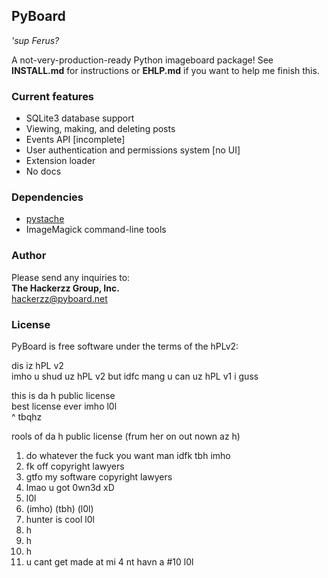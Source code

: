 ## PyBoard ##

*'sup Ferus?*

A not-very-production-ready Python imageboard package!
See **INSTALL.md** for instructions or **EHLP.md** if you want to help me finish this.

### Current features ###

- SQLite3 database support
- Viewing, making, and deleting posts
- Events API [incomplete]
- User authentication and permissions system [no UI]
- Extension loader
- No docs

### Dependencies ###

- [pystache](https://github.com/defunkt/pystache)
- ImageMagick command-line tools

### Author ###

Please send any inquiries to:  
**The Hackerzz Group, Inc.**  
[hackerzz@pyboard.net](mailto:hackerzz@pyboard.net)

### License ###

PyBoard is free software under the terms of the hPLv2:
<!---
Copyright (c) 2011 - 2012, the PyBoard developers  
All rights reserved.  
  
Redistribution and use in source and binary forms, with or without  
modification, are permitted provided that the following conditions are met:  

- Redistributions of source code must retain the above copyright  
  notice, this list of conditions and the following disclaimer.  
- Redistributions in binary form must reproduce the above copyright  
  notice, this list of conditions and the following disclaimer in the  
  documentation and/or other materials provided with the distribution.  
- Neither the name(s) of the developer(s) nor the  
  names of its contributors may be used to endorse or promote products  
  derived from this software without specific prior written permission.  
  
THIS SOFTWARE IS PROVIDED BY THE COPYRIGHT HOLDERS AND CONTRIBUTORS "AS IS" AND  
ANY EXPRESS OR IMPLIED WARRANTIES, INCLUDING, BUT NOT LIMITED TO, THE IMPLIED  
WARRANTIES OF MERCHANTABILITY AND FITNESS FOR A PARTICULAR PURPOSE ARE  
DISCLAIMED. IN NO EVENT SHALL THE DEVELOPERS BE LIABLE FOR ANY  
DIRECT, INDIRECT, INCIDENTAL, SPECIAL, EXEMPLARY, OR CONSEQUENTIAL DAMAGES  
(INCLUDING, BUT NOT LIMITED TO, PROCUREMENT OF SUBSTITUTE GOODS OR SERVICES;  
LOSS OF USE, DATA, OR PROFITS; OR BUSINESS INTERRUPTION) HOWEVER CAUSED AND  
ON ANY THEORY OF LIABILITY, WHETHER IN CONTRACT, STRICT LIABILITY, OR TORT  
(INCLUDING NEGLIGENCE OR OTHERWISE) ARISING IN ANY WAY OUT OF THE USE OF THIS  
SOFTWARE, EVEN IF ADVISED OF THE POSSIBILITY OF SUCH DAMAGE.  
-->

dis iz hPL v2  
imho u shud uz hPL v2 but idfc mang u can uz hPL v1 i guss  

this is da h public license  
best license ever imho l0l  
^ tbqhz  

rools of da h public license (frum her on out nown az h)  

1. do whatever the fuck you want man idfk tbh imho
2. fk off copyright lawyers
3. gtfo my software copyright lawyers
4. lmao u got 0wn3d xD
5. l0l
6. (imho) (tbh) (l0l)
7. hunter is cool l0l
8. h
9. h
11. h
12. u cant get made at mi 4 nt havn a #10 l0l